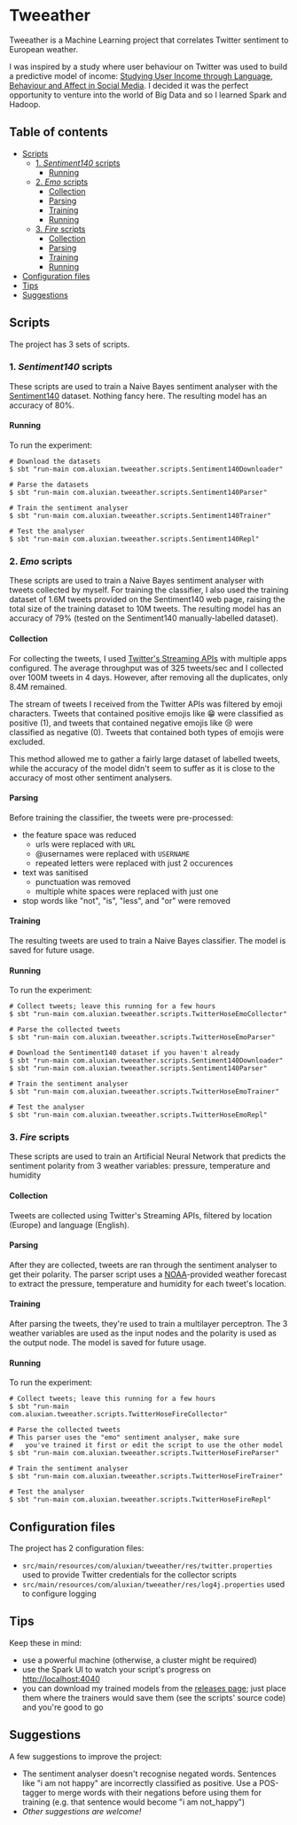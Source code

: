 # Tweeather

Tweeather is a Machine Learning project that correlates Twitter sentiment to European weather.

I was inspired by a study where user behaviour on Twitter was used to build a predictive model of income: [Studying 
User Income through Language, Behaviour and Affect in Social Media][1]. I decided it was the perfect opportunity to venture into the world of Big Data and so I learned Spark and Hadoop.

## Table of contents

- [Scripts](#scripts)
	- [1. *Sentiment140* scripts](#1-sentiment140-scripts)
		- [Running](#running)
	- [2. *Emo* scripts](#2-emo-scripts)
		- [Collection](#collection)
		- [Parsing](#parsing)
		- [Training](#training)
		- [Running](#running)
	- [3. *Fire* scripts](#3-fire-scripts)
		- [Collection](#collection)
		- [Parsing](#parsing)
		- [Training](#training)
		- [Running](#running)
- [Configuration files](#configuration-files)
- [Tips](#tips)
- [Suggestions](#suggestions)

## Scripts

The project has 3 sets of scripts.

### 1. *Sentiment140* scripts

These scripts are used to train a Naive Bayes sentiment analyser with the [Sentiment140][2] dataset. Nothing fancy here. The resulting model has an accuracy of 80%.

#### Running

To run the experiment:

```
# Download the datasets
$ sbt "run-main com.aluxian.tweeather.scripts.Sentiment140Downloader"

# Parse the datasets
$ sbt "run-main com.aluxian.tweeather.scripts.Sentiment140Parser"

# Train the sentiment analyser
$ sbt "run-main com.aluxian.tweeather.scripts.Sentiment140Trainer"

# Test the analyser
$ sbt "run-main com.aluxian.tweeather.scripts.Sentiment140Repl"
```

### 2. *Emo* scripts

These scripts are used to train a Naive Bayes sentiment analyser with tweets collected by myself. For training the classifier, I also used the training dataset of 1.6M tweets provided on the Sentiment140 web page, raising the total size of the training dataset to 10M tweets. The resulting model has an accuracy of 79% (tested on the Sentiment140 manually-labelled dataset).

#### Collection

For collecting the tweets, I used [Twitter's Streaming APIs][3] with multiple apps configured. The average throughput was of 325 tweets/sec and I collected over 100M tweets in 4 days. However, after removing all the duplicates, only 8.4M remained.

The stream of tweets I received from the Twitter APIs was filtered by emoji characters. Tweets that contained positive emojis like :grin: were classified as positive (1), and tweets that contained negative emojis like :cry: were classified as negative (0). Tweets that contained both types of emojis were excluded.

This method allowed me to gather a fairly large dataset of labelled tweets, while the accuracy of the model didn't seem to suffer as it is close to the accuracy of most other sentiment analysers.

#### Parsing

Before training the classifier, the tweets were pre-processed:

- the feature space was reduced
  - urls were replaced with `URL`
  - @usernames were replaced with `USERNAME`
  - repeated letters were replaced with just 2 occurences
- text was sanitised
  - punctuation was removed
  - multiple white spaces were replaced with just one
- stop words like "not", "is", "less", and "or" were removed

#### Training

The resulting tweets are used to train a Naive Bayes classifier. The model is saved for future usage.

#### Running

To run the experiment:

```
# Collect tweets; leave this running for a few hours
$ sbt "run-main com.aluxian.tweeather.scripts.TwitterHoseEmoCollector"

# Parse the collected tweets
$ sbt "run-main com.aluxian.tweeather.scripts.TwitterHoseEmoParser"

# Download the Sentiment140 dataset if you haven't already
$ sbt "run-main com.aluxian.tweeather.scripts.Sentiment140Downloader"
$ sbt "run-main com.aluxian.tweeather.scripts.Sentiment140Parser"

# Train the sentiment analyser
$ sbt "run-main com.aluxian.tweeather.scripts.TwitterHoseEmoTrainer"

# Test the analyser
$ sbt "run-main com.aluxian.tweeather.scripts.TwitterHoseEmoRepl"
```

### 3. *Fire* scripts

These scripts are used to train an Artificial Neural Network that predicts the sentiment polarity from 3 weather variables: pressure, temperature and humidity

#### Collection

Tweets are collected using Twitter's Streaming APIs, filtered by location (Europe) and language (English).

#### Parsing

After they are collected, tweets are ran through the sentiment analyser to get their polarity. The parser script uses a [NOAA][4]-provided weather forecast to extract the pressure, temperature and humidity for each tweet's location.

#### Training

After parsing the tweets, they're used to train a multilayer perceptron. The 3 weather variables are used as the input nodes and the polarity is used as the output node. The model is saved for future usage.

#### Running

To run the experiment:

```
# Collect tweets; leave this running for a few hours
$ sbt "run-main com.aluxian.tweeather.scripts.TwitterHoseFireCollector"

# Parse the collected tweets
# This parser uses the "emo" sentiment analyser, make sure
#   you've trained it first or edit the script to use the other model
$ sbt "run-main com.aluxian.tweeather.scripts.TwitterHoseFireParser"

# Train the sentiment analyser
$ sbt "run-main com.aluxian.tweeather.scripts.TwitterHoseFireTrainer"

# Test the analyser
$ sbt "run-main com.aluxian.tweeather.scripts.TwitterHoseFireRepl"
```

## Configuration files

The project has 2 configuration files:

- `src/main/resources/com/aluxian/tweeather/res/twitter.properties` used to provide Twitter credentials for the collector scripts
- `src/main/resources/com/aluxian/tweeather/res/log4j.properties` used to configure logging

## Tips

Keep these in mind:

- use a powerful machine (otherwise, a cluster might be required)
- use the Spark UI to watch your script's progress on [http://localhost:4040](http://localhost:4040)
- you can download my trained models from the [releases page][5]; just place them where the trainers would save them (see the scripts' source code) and you're good to go

## Suggestions

A few suggestions to improve the project:

- The sentiment analyser doesn't recognise negated words. Sentences like "i am not happy" are incorrectly classified as positive. Use a POS-tagger to merge words with their negations before using them for training (e.g. that sentence would become "i am not_happy")
- *Other suggestions are welcome!*


[1]: http://journals.plos.org/plosone/article?id=10.1371/journal.pone.0138717
[2]: http://help.sentiment140.com/for-students/
[3]: https://dev.twitter.com/streaming/overview
[4]: http://www.noaa.gov/
[5]: https://github.com/Aluxian/Tweeather/releases
